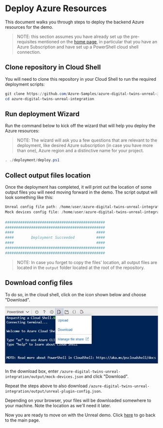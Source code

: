 # Deploy Azure Resources

This document walks you through steps to deploy the backend Azure resources for the demo.

> NOTE:  this section assumes you have already set up the pre-requisites mentioned on the [home page](/README.md), in particular that you have an Azure Subscription and have set up a PowerShell cloud shell connection.

## Clone repository in Cloud Shell

You will need to clone this repository in your Cloud Shell to run the required deployment scripts:

```powershell
git clone https://github.com/Azure-Samples/azure-digital-twins-unreal-integration
cd azure-digital-twins-unreal-integration
```

## Run deployment Wizard

Run the command below to kick off the wizard that will help you deploy the Azure resources:

> NOTE: The wizard will ask you a few questions that are relevant to the deployment, like desired Azure subscription (in case you have more than one), Azure region and a distinctive name for your project.

```powershell
. ./deployment/deploy.ps1
```

## Collect output files location

Once the deployment has completed, it will print out the location of some output files you will need moving forward in the demo. The script output will look something like this:

```powershell
Unreal config file path: /home/user/azure-digital-twins-unreal-integration/output/unreal-plugin-config.json
Mock devices config file: /home/user/azure-digital-twins-unreal-integration/output/mock-devices.json

##############################################
##############################################
####                                      ####
####        Deployment Succeeded          ####
####                                      ####
##############################################
##############################################
```

> NOTE: In case you forget to copy the files' location, all output files are located in the `output` folder located at the root of the repository.

## Download config files

To do so, in the cloud shell, click on the icon shown below and choose "Download".

![file download](/media/azure-upload-download.jpg)

In the download box, enter `/azure-digital-twins-unreal-integration/output/mock-devices.json` and click "Download".

Repeat the steps above to also download `/azure-digital-twins-unreal-integration/output/unreal-plugin-config.json`.

Depending on your browser, your files will be downloaded somewhere to your machine.  Note the location as we'll need it later.

Now you are ready to move on with the Unreal demo. Click [here](/README.md#configure-unreal-connections-to-azure) to go back to the main page.

